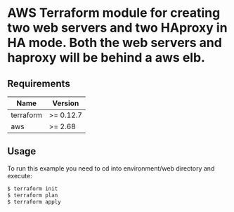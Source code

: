 # AWS Terraform module for creating two web servers and two HAproxy in HA mode. Both the web servers and haproxy will be behind a aws elb.

## Requirements

| Name | Version |
|------|---------|
| terraform | >= 0.12.7 |
| aws | >= 2.68 |


## Usage

To run this example you need to cd into environment/web directory and execute:

```bash
$ terraform init 
$ terraform plan 
$ terraform apply
```
